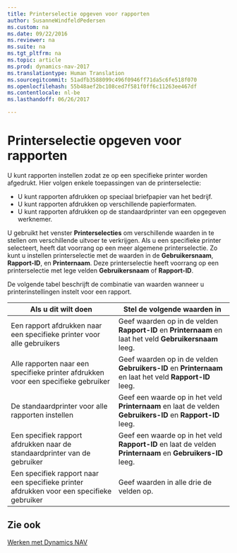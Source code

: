 ```yaml
---
title: Printerselectie opgeven voor rapporten
author: SusanneWindfeldPedersen
ms.custom: na
ms.date: 09/22/2016
ms.reviewer: na
ms.suite: na
ms.tgt_pltfrm: na
ms.topic: article
ms.prod: dynamics-nav-2017
ms.translationtype: Human Translation
ms.sourcegitcommit: 51adfb3588099c496f0946ff71da5c6fe518f070
ms.openlocfilehash: 55b48aef2bc108ced7f581f0ff6c11263ee467df
ms.contentlocale: nl-be
ms.lasthandoff: 06/26/2017

---
```

    
# <a name="specify-printer-selection-for-reports"></a>Printerselectie opgeven voor rapporten
U kunt rapporten instellen zodat ze op een specifieke printer worden afgedrukt. Hier volgen enkele toepassingen van de printerselectie: 

- U kunt rapporten afdrukken op speciaal briefpapier van het bedrijf.
- U kunt rapporten afdrukken op verschillende papierformaten.
- U kunt rapporten afdrukken op de standaardprinter van een opgegeven werknemer.

U gebruikt het venster **Printerselecties** om verschillende waarden in te stellen om verschillende uitvoer te verkrijgen. Als u een specifieke printer selecteert, heeft dat voorrang op een meer algemene printerselectie. Zo kunt u instellen printerselectie met de waarden in de **Gebruikersnaam**, **Rapport-ID**, en **Printernaam**. Deze printerselectie heeft voorrang op een printerselectie met lege velden **Gebruikersnaam** of **Rapport-ID**. 

De volgende tabel beschrijft de combinatie van waarden wanneer u printerinstellingen instelt voor een rapport.

|Als u dit wilt doen                                                 |Stel de volgende waarden in                                             |
|---------------------------------------------------|---------------------------------------------------------------------|
|Een rapport afdrukken naar een specifieke printer voor alle gebruikers |Geef waarden op in de velden **Rapport-ID** en **Printernaam** en laat het veld **Gebruikersnaam** leeg.|
|Alle rapporten naar een specifieke printer afdrukken voor een specifieke gebruiker|Geef waarden op in de velden **Gebruikers-ID** en **Printernaam** en laat het veld **Rapport-ID** leeg.|
|De standaardprinter voor alle rapporten instellen|Geef een waarde op in het veld **Printernaam** en laat de velden **Gebruikers-ID** en **Rapport-ID** leeg.|
|Een specifiek rapport afdrukken naar de standaardprinter van de gebruiker|Geef een waarde op in het veld **Rapport-ID** en laat de velden **Printernaam** en **Gebruikers-ID** leeg.|
|Een specifiek rapport naar een specifieke printer afdrukken voor een specifieke gebruiker|Geef waarden in alle drie de velden op.|

## <a name="see-also"></a>Zie ook
[Werken met Dynamics NAV](ui-work-product.md)

